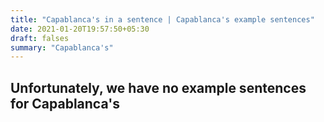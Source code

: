 ```yaml
---
title: "Capablanca's in a sentence | Capablanca's example sentences"
date: 2021-01-20T19:57:50+05:30
draft: falses
summary: "Capablanca's"
---
```

## Unfortunately, we have no example sentences for Capablanca's                 
